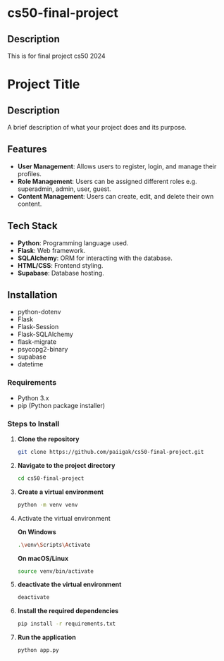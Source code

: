 # cs50-final-project

## Description

This is for final project cs50 2024

# Project Title

## Description

A brief description of what your project does and its purpose.

## Features

- **User Management**: Allows users to register, login, and manage their profiles.
- **Role Management**: Users can be assigned different roles e.g. superadmin, admin, user, guest.
- **Content Management**: Users can create, edit, and delete their own content.

## Tech Stack

- **Python**: Programming language used.
- **Flask**: Web framework.
- **SQLAlchemy**: ORM for interacting with the database.
- **HTML/CSS**: Frontend styling.
- **Supabase**: Database hosting.

## Installation

- python-dotenv
- Flask
- Flask-Session
- Flask-SQLAlchemy
- flask-migrate
- psycopg2-binary
- supabase
- datetime

### Requirements

- Python 3.x
- pip (Python package installer)

### Steps to Install

1. **Clone the repository**

   ```bash
   git clone https://github.com/paiigak/cs50-final-project.git
   ```

2. **Navigate to the project directory**

   ```bash
   cd cs50-final-project
   ```

3. **Create a virtual environment**

   ```bash
   python -m venv venv
   ```

4. Activate the virtual environment

   **On Windows**

   ```bash
   .\venv\Scripts\Activate
   ```

   **On macOS/Linux**

   ```bash
   source venv/bin/activate
   ```

5. **deactivate the virtual environment**

   ```bash
   deactivate
   ```

6. **Install the required dependencies**

   ```bash
   pip install -r requirements.txt
   ```

7. **Run the application**

   ```bash
   python app.py
   ```
